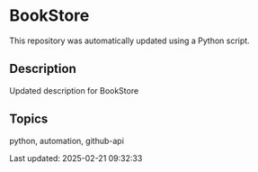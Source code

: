 # BookStore

This repository was automatically updated using a Python script.

## Description
Updated description for BookStore

## Topics
python, automation, github-api

Last updated: 2025-02-21 09:32:33
